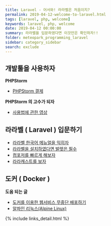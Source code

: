 ```yaml
---
title: Laravel - 어서와! 라라벨은 처음이지?
permalink: 2019-04-12-welcome-to-laravel.html
tags: [laravel, php, welcome]
keywords: laravel, php, welcome
date: 2019-04-12 00:00:00
summary: 라라벨을 입문하였다면 이것만은 확인하자!!
folder: meteopark_programming_laravel
sidebar: category_sidebar
search: exclude
---
```



## 개발툴을 사용하자
<b>PHPStorm</b>
- [PHPStorm 결제](https://www.jetbrains.com/phpstorm/)

<b>PHPStorm 의 고수가 되자</b>
- [사용법에 관한 영상](https://laracasts.com/series/how-to-be-awesome-in-phpstorm)


## 라라벨 ( Laravel ) 입문하기
- [라라벨 한국어 메뉴얼을 익히자](https://laravel.kr/docs/5.8)
- [라라벨을 설치하였다면 발렛은 필수](https://laravel.kr/docs/5.8/valet)
- [컴포저를 빠르게 해보자](https://packagist.kr/)
- [라라캐스트를 보자](https://laracasts.com/series?curated)


## 도커 ( Docker )
<b>도움 되는 글</b>
- [도커를 이용한 웹서비스 무중단 배포하기](https://subicura.com/2016/06/07/zero-downtime-docker-deployment.html)
- [알파인 리눅스(Alpine Linux)](https://www.lesstif.com/pages/viewpage.action?pageId=35356819)






{% include links_detail.html %}

